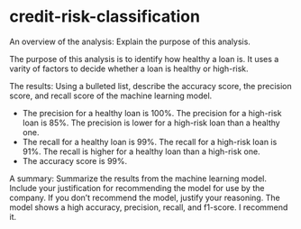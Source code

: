 # credit-risk-classification

An overview of the analysis: Explain the purpose of this analysis.

The purpose of this analysis is to identify how healthy a loan is. It uses a varity of factors to decide whether a loan is healthy or high-risk.

The results: Using a bulleted list, describe the accuracy score, the precision score, and recall score of the machine learning model.
- The precision for a healthy loan is 100%. The precision for a high-risk loan is 85%. The precision is lower for a high-risk loan than a healthy one. 
- The recall for a healthy loan is 99%. The recall for a high-risk loan is 91%. The recall is higher for a healthy loan than a high-risk one. 
- The accuracy score is 99%.

A summary: Summarize the results from the machine learning model. Include your justification for recommending the model for use by the company. If you don’t recommend the model, justify your reasoning.
The model shows a high accuracy, precision, recall, and f1-score. I recommend it. 


